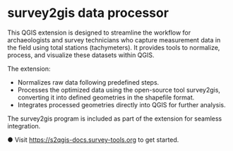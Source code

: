 # survey2gis data processor

This QGIS extension is designed to streamline the workflow for archaeologists and survey technicians who capture measurement data in the field using total stations (tachymeters). It provides tools to normalize, process, and visualize these datasets within QGIS.

The extension:

- Normalizes raw data following predefined steps.
- Processes the optimized data using the open-source tool survey2gis, converting it into defined geometries in the shapefile format.
- Integrates processed geometries directly into QGIS for further analysis.

The survey2gis program is included as part of the extension for seamless integration.

● Visit https://s2qgis-docs.survey-tools.org to get started.
